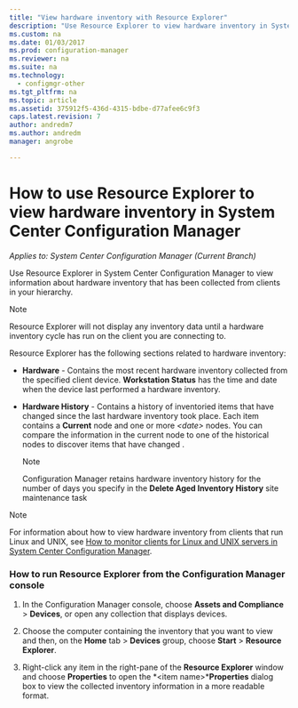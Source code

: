 ```yaml
---
title: "View hardware inventory with Resource Explorer"
description: "Use Resource Explorer to view hardware inventory in System Center Configuration Manager."
ms.custom: na
ms.date: 01/03/2017
ms.prod: configuration-manager
ms.reviewer: na
ms.suite: na
ms.technology:
  - configmgr-other
ms.tgt_pltfrm: na
ms.topic: article
ms.assetid: 375912f5-436d-4315-bdbe-d77afee6c9f3
caps.latest.revision: 7
author: andredm7
ms.author: andredm
manager: angrobe

---
```

# How to use Resource Explorer to view hardware inventory in System Center Configuration Manager

*Applies to: System Center Configuration Manager (Current Branch)*

Use Resource Explorer in System Center Configuration Manager to view information about hardware inventory that has been collected from clients in your hierarchy.  

> [!NOTE]  
>  Resource Explorer will not display any inventory data until a hardware inventory cycle has run on the client you are connecting to.  

 Resource Explorer has the following sections related to hardware inventory:  

-   **Hardware** - Contains the most recent hardware inventory collected from the specified client device.  **Workstation Status** has the time and date when the device last performed a hardware inventory.  

-   **Hardware History** - Contains a history of inventoried items that have changed since the last hardware inventory took place. Each item contains a **Current** node and one or more *<date\>* nodes. You can compare the information in the current node to one of the historical nodes to discover items that have changed .  

    > [!NOTE]  
    >  Configuration Manager retains hardware inventory history for the number of days you specify in the **Delete Aged Inventory History** site maintenance task  

> [!NOTE]  
>  For information about how to view hardware inventory from clients that run Linux and UNIX, see [How to monitor clients for Linux and UNIX servers in System Center Configuration Manager](../../../../core/clients/manage/monitor-clients-for-linux-and-unix-servers.md).  

### How to run Resource Explorer from the Configuration Manager console  

1.  In the Configuration Manager console, choose **Assets and Compliance** > **Devices**, or open any collection that displays devices.  

3.  Choose the computer containing the inventory that you want to view and then, on the **Home** tab > **Devices** group, choose **Start** >  **Resource Explorer**.   

4.  Right-click any item in the right-pane of the **Resource Explorer** window and choose **Properties** to open the *<item name\>***Properties** dialog box to view the collected inventory information in a more readable format.  

